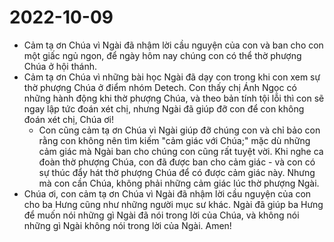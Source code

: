 # 2022-10-09
- Cảm tạ ơn Chúa vì Ngài đã nhậm lời cầu nguyện của con và ban cho con một giấc ngủ ngon, để ngày hôm nay chúng con có thể thờ phượng Chúa ở hội thánh.
- Cảm tạ ơn Chúa vì những bài học Ngài đã dạy con trong khi con xem sự thờ phượng Chúa ở điểm nhóm Detech. Con thấy chị Ánh Ngọc có những hành động khi thờ phượng Chúa, và theo bản tính tội lỗi thì con sẽ ngay lập tức đoán xét chị, nhưng Ngài đã giúp đỡ con để con không đoán xét chị, Chúa ơi!
	- Con cũng cảm tạ ơn Chúa vì Ngài giúp đỡ chúng con và chỉ bảo con rằng con không nên tìm kiếm "cảm giác với Chúa;" mặc dù những cảm giác mà Ngài ban cho chúng con cũng rất tuyệt vời. Khi nghe ca đoàn thờ phượng Chúa, con đã được ban cho cảm giác - và con có sự thúc đẩy hát thờ phượng Chúa để có được cảm giác này. Nhưng mà con cần Chúa, không phải những cảm giác lúc thờ phượng Ngài.
- Chúa ơi, con cảm tạ ơn Chúa vì Ngài đã nhậm lời cầu nguyện của con cho ba Hưng cũng như những người mục sư khác. Ngài đã giúp ba Hưng để muốn nói những gì Ngài đã nói trong lời của Chúa, và không nói những gì Ngài không nói trong lời của Ngài. Amen!